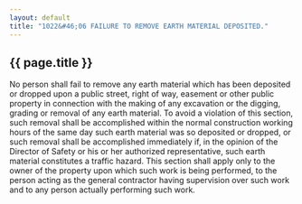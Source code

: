 ---
layout: default 
title: "1022&#46;06 FAILURE TO REMOVE EARTH MATERIAL DEPOSITED."---

{{ page.title }}
----------------

No person shall fail to remove any earth material which has been
deposited or dropped upon a public street, right of way, easement or
other public property in connection with the making of any excavation or
the digging, grading or removal of any earth material. To avoid a
violation of this section, such removal shall be accomplished within the
normal construction working hours of the same day such earth material
was so deposited or dropped, or such removal shall be accomplished
immediately if, in the opinion of the Director of Safety or his or her
authorized representative, such earth material constitutes a traffic
hazard. This section shall apply only to the owner of the property upon
which such work is being performed, to the person acting as the general
contractor having supervision over such work and to any person actually
performing such work.
